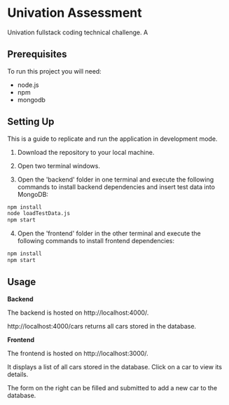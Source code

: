 # Univation Assessment

Univation fullstack coding technical challenge. A 

## Prerequisites

To run this project you will need:
- node.js
- npm
- mongodb

## Setting Up
This is a guide to replicate and run the application in development mode.

1. Download the repository to your local machine.

2. Open two terminal windows.

3. Open the 'backend' folder in one terminal and execute the following commands to install backend dependencies and insert test data into MongoDB:
```bash
npm install
node loadTestData.js
npm start
```
4. Open the 'frontend' folder in the other terminal and execute the following commands to install frontend dependencies:
```bash
npm install
npm start
```

## Usage

**Backend**

The backend is hosted on http://localhost:4000/.

http://localhost:4000/cars returns all cars stored in the database.

**Frontend**

The frontend is hosted on http://localhost:3000/.

It displays a list of all cars stored in the database. Click on a car to view its details.

The form on the right can be filled and submitted to add a new car to the database.
